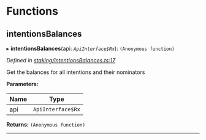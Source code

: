 

# Functions

<a id="intentionsbalances"></a>

##  intentionsBalances

▸ **intentionsBalances**(api: *`ApiInterface$Rx`*): `(Anonymous function)`

*Defined in [staking/intentionsBalances.ts:17](https://github.com/polkadot-js/api/blob/5a4519d/packages/api-derive/src/staking/intentionsBalances.ts#L17)*

Get the balances for all intentions and their nominators

**Parameters:**

| Name | Type |
| ------ | ------ |
| api | `ApiInterface$Rx` |

**Returns:** `(Anonymous function)`

___

